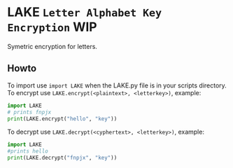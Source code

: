 # LAKE `Letter Alphabet Key Encryption` WIP  
Symetric encryption for letters.
## Howto
To import use `import LAKE` when the LAKE.py file is in your scripts directory.  
To encrypt use `LAKE.encrypt(<plaintext>, <letterkey>)`, example:  
```python
import LAKE
# prints fnpjx
print(LAKE.encrypt("hello", "key"))
```
To decrypt use `LAKE.decrypt(<cyphertext>, <letterkey>)`, example:
```python
import LAKE
#prints hello
print(LAKE.decrypt("fnpjx", "key"))
```